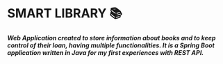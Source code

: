 # SMART LIBRARY :books:

##### Web Application created to store information about books and to keep control of their loan, having multiple functionalities. It is a Spring Boot application written in Java for my first experiences with REST API. 
